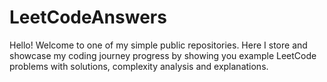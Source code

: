 # LeetCodeAnswers
Hello!
Welcome to one of my simple public repositories.
Here I store and showcase my coding journey progress by showing you example LeetCode problems with solutions, complexity analysis and explanations.
